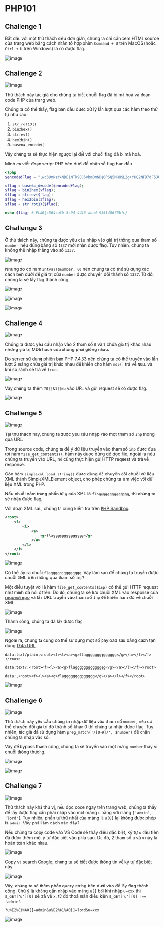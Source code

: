 # PHP101

## Challenge 1

Bắt đầu với một thử thách siêu đơn giản, chúng ta chỉ cần xem HTML source của trang web bằng cách nhấn tổ hợp phím `Command + U` trên MacOS (hoặc `Ctrl + U` trên Windows) là có được flag.

![image](images/challenge-1/image-1.png)

## Challenge 2

![image](images/challenge-2/image-1.png)

Thử thách này tác giả cho chúng ta biết chuỗi flag đã bị mã hoá và đoạn code PHP của trang web.

Chúng ta có thể thấy, flag ban đầu được xử lý lần lượt qua các hàm theo thứ tự như sau:

1. `str_rot13()`
2. `bin2hex()`
3. `strrev()`
4. `hex2bin()`
5. `base64_encode()`

Vậy chúng ta sẽ thực hiện ngược lại đối với chuỗi flag đã bị mã hoá.

Mình có viết đoạn script PHP bên dưới để nhận về flag ban đầu.

```php
<?php
$encodedFlag = "1wc39mNzY4NDE1NTk9JD5vbm0mNDQ0PSQ5MHU9L2g+YHQ2NTB7dF5JU1";

$flag = base64_decode($encodedFlag);
$flag = bin2hex($flag);
$flag = strrev($flag);
$flag = hex2bin($flag);
$flag = str_rot13($flag);

echo $flag; # FLAG{c564ca8b-5c94-4446-aba4-955148676bfc}

```

## Challenge 3

Ở thử thách này, chúng ta được yêu cầu nhập vào giá trị thông qua tham số `number`, nếu đúng bằng số `1337` mới nhận được flag. Tuy nhiên, chúng ta không thể nhập thẳng vào số `1337`.

![image](images/challenge-3/image-1.png)

Nhưng do có hàm `intval($number, 0)` nên chúng ta có thể sử dụng các cách bên dưới để giá trị của `number` được chuyển đổi thành số `1337`. Từ đó, chúng ta sẽ lấy flag thành công.

![image](images/challenge-3/image-2.png)

![image](images/challenge-3/image-3.png)

![image](images/challenge-3/image-4.png)

## Challenge 4

![image](images/challenge-4/image-1.png)

Chúng ta được yêu cầu nhập vào 2 tham số `0` và `1` chứa giá trị khác nhau nhưng giá trị MD5 hash của chúng phải giống nhau.

Do server sử dụng phiên bản PHP 7.4.33 nên chúng ta có thể truyền vào lần lượt 2 mảng chứa giá trị khác nhau để khiến cho hàm `md5()` trả về `NULL` và khi so sánh sẽ trả về `true`.

![image](images/challenge-4/image-2.png)

Vậy chúng ta thêm `?0[]&1[]=b` vào URL và gửi request sẽ có được flag.

![image](images/challenge-4/image-3.png)

## Challenge 5

![image](images/challenge-5/image-1.png)

Tại thử thách này, chúng ta được yêu cầu nhập vào một tham số `inp` thông qua URL.

Trong source code, chúng ta để ý dữ liệu truyền vào tham số `inp` được đưa tới hàm `file_get_contents()`, hàm này được dùng để đọc file, ngoài ra nếu chúng ta truyền vào URL, nó cũng thực hiện gửi HTTP request và trả về response.

Còn hàm `simplexml_load_string()` được dùng để chuyển đổi chuỗi dữ liệu XML thành SimpleXMLElement object, cho phép chúng ta làm việc với dữ liệu XML trong PHP.

Nếu chuỗi nằm trong phần tử `g` của XML là `flagggggggggggggg`, thì chúng ta sẽ nhận được flag.

Với đoạn XML sau, chúng ta cùng kiểm tra trên [PHP Sandbox](https://onlinephp.io/).

```xml
<root>
    <f>
        <l>
            <a>
                <g>flagggggggggggggg</g>
            </a>
        </l>
    </f>
</root>
```

![image](images/challenge-5/image-2.png)

Có thể lấy ra chuỗi `flagggggggggggggg`. Vậy làm sao để chúng ta truyền được chuỗi XML trên thông qua tham số `inp`?

Một điều tuyệt vời là hàm `file_get_contents($inp)` có thể gửi HTTP request như mình đã nói ở trên. Do đó, chúng ta sẽ lưu chuỗi XML vào response của [requestrepo](https://requestrepo.com) và lấy URL truyền vào tham số `inp` để khiến hàm đó về chuỗi XML.

![image](images/challenge-5/image-3.png)

Thành công, chúng ta đã lấy được flag:

![image](images/challenge-5/image-4.png)

Ngoài ra, chúng ta cũng có thể sử dụng một số payload sau bằng cách tận dụng [Data URL](https://developer.mozilla.org/en-US/docs/Web/URI/Schemes/data).

```text
data:text/plain,<root><f><l><a><g>flagggggggggggggg</g></a></l></f></root>
```

```text
data:text/,<root><f><l><a><g>flagggggggggggggg</g></a></l></f></root>
```

```text
data:,<root><f><l><a><g>flagggggggggggggg</g></a></l></f></root>
```

![image](images/challenge-5/image-5.png)

## Challenge 6

![image](images/challenge-6/image-1.png)

Thử thách này yêu cầu chúng ta nhập dữ liệu vào tham số `number`, nếu có thể chuyển đổi giá trị đó thành số khác 0 thì chúng ta nhận được flag. Tuy nhiên, tác giả đã sử dụng hàm `preg_match('/[0-9]/', $number)` để chặn chúng ta nhập vào số.

Vậy để bypass thành công, chúng ta sẽ truyền vào một mảng `number` thay vì chuỗi thông thường.

![image](images/challenge-6/image-2.png)

![image](images/challenge-6/image-3.png)

## Challenge 7

![image](images/challenge-7/image-1.png)

Thử thách này khá thú vị, nếu đọc code ngay trên trang web, chúng ta thấy để lấy được flag cần phải nhập vào một mảng `u` bằng với mảng `['admin', 'lord']`. Tuy nhiên, phần tử thứ nhất của mảng là `u[0]` lại không được phép là `admin`. Vậy phải làm cách nào đây?

Nếu chúng ta copy code vào VS Code sẽ thấy điều đặc biệt, ký tự `u` đầu tiên đã được thêm một ý tự đặc biệt vào phía sau. Do đó, 2 tham số `u⁠` và `u` này là hoàn toàn khác nhau.

![image](images/challenge-7/image-2.png)

Copy và search Google, chúng ta sẽ biết được thông tin về ký tự đặc biệt này.

![image](images/challenge-7/image-3.png)

Vậy, chúng ta sẽ thêm phần query string bên dưới vào để lấy flag thành công. Chú ý là không cần nhập vào mảng `u[]` bởi khi nhập `u=xxx` thì `$_GET['u'][0]` sẽ trả về `x`, từ đó thoả mãn điều kiện `$_GET['u'][0] !== 'admin'`.

```text
?u%E2%81%A0[]=admin&u%E2%81%A0[]=lord&u=xxx
```

![image](images/challenge-7/image-4.png)
